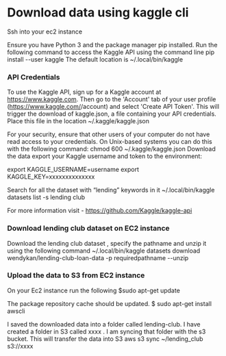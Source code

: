 # Download data using kaggle cli  
Ssh into your ec2 instance 

Ensure you have Python 3 and the package manager pip installed.
Run the following command to access the Kaggle API using the command line
pip install --user kaggle
The default location is ~/.local/bin/kaggle

### API Credentials  

To use the Kaggle API, sign up for a Kaggle account at https://www.kaggle.com. Then go to the 'Account' tab of your user profile (https://www.kaggle.com/<username>/account) and select 'Create API Token'. This will trigger the download of kaggle.json, a file containing your API credentials. Place this file in the 
location ~/.kaggle/kaggle.json

For your security, ensure that other users of your computer do not have read access to your credentials. On Unix-based systems you can do this with the following command:
chmod 600 ~/.kaggle/kaggle.json 
Download the data
export your Kaggle username and token to the environment:

export KAGGLE_USERNAME=username
export KAGGLE_KEY=xxxxxxxxxxxxxx

Search for all the dataset with “lending” keywords in it 
~/.local/bin/kaggle datasets list -s lending club

For more information visit - https://github.com/Kaggle/kaggle-api


### Download lending club dataset on EC2 instance
Download the lending club dataset , specify the pathname and unzip it using the following command
~/.local/bin/kaggle datasets download wendykan/lending-club-loan-data -p requiredpathname --unzip

### Upload the data to S3 from EC2 instance
On your Ec2 instance run the following 
$sudo apt-get update

The package repository cache should be updated.
$ sudo apt-get install awscli

I saved the downloaded data into a folder called lending-club. I have created a folder in S3 called xxxx . I am syncing that folder with the s3 bucket.  This will transfer the data into S3
aws s3 sync ~/lending_club s3://xxxx